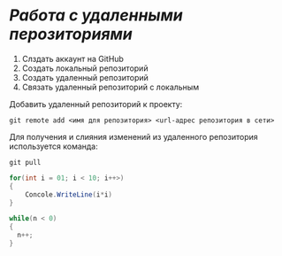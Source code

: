 # *Работа с удаленными перозиториями*
1. Слздать аккаунт на GitHub
2. Создать локальный репозиторий
3. Создать удаленный репозиторий
4. Связать удаленный репозиторий с локальным

Добавить удаленный репозиторий к проекту:
```
git remote add <имя для репозитория> <url-адрес репозитория в сети>
```
Для получения и слияния изменений из удаленного репозитория используется команда:
```
git pull
```
```C#
for(int i = 01; i < 10; i++>)
{
    Concole.WriteLine(i*i)
}
```
```C#
while(n < 0)
{
  n++;
}
```
